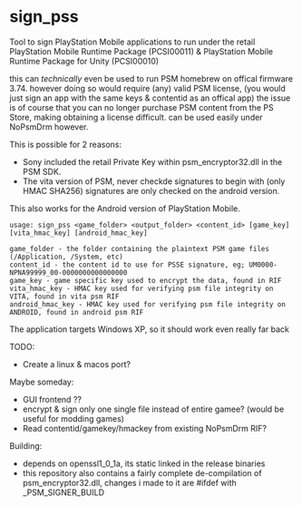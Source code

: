 # sign_pss


Tool to sign PlayStation Mobile applications to run under the retail PlayStation Mobile Runtime Package (PCSI00011) & PlayStation Mobile Runtime Package for Unity (PCSI00010)

this can *technically* even be used to run PSM homebrew on offical firmware 3.74. 
however doing so would require (any) valid PSM license, (you would just sign an app with the same keys & contentid as an offical app)
the issue is of course that you can no longer purchase PSM content from the PS Store, making obtaining a license difficult.
can be used easily under NoPsmDrm however.

This is possible for 2 reasons:
- Sony included the retail Private Key within psm_encryptor32.dll in the PSM SDK.
- The vita version of PSM, never checkde signatures to begin with (only HMAC SHA256) signatures are only checked on the android version.


This also works for the Android version of PlayStation Mobile.


```
usage: sign_pss <game_folder> <output_folder> <content_id> [game_key] [vita_hmac_key] [android_hmac_key]

game_folder - the folder containing the plaintext PSM game files (/Application, /System, etc)
content_id - the content id to use for PSSE signature, eg; UM0000-NPNA99999_00-0000000000000000
game_key - game specific key used to encrypt the data, found in RIF
vita_hmac_key - HMAC key used for verifying psm file integrity on VITA, found in vita psm RIF
android_hmac_key - HMAC key used for verifying psm file integrity on ANDROID, found in android psm RIF

```

The application targets Windows XP, so it should work even really far back

TODO: 
- Create a linux & macos port?

Maybe someday: 
- GUI frontend ??
- encrypt & sign only one single file instead of entire gamee? (would be useful for modding games)
- Read contentid/gamekey/hmackey from existing NoPsmDrm RIF?

Building: 
- depends on openssl1_0_1a, its static linked in the release binaries
- this repository also contains a fairly complete de-compilation of psm_encryptor32.dll,
changes i made to it are #ifdef with _PSM_SIGNER_BUILD 